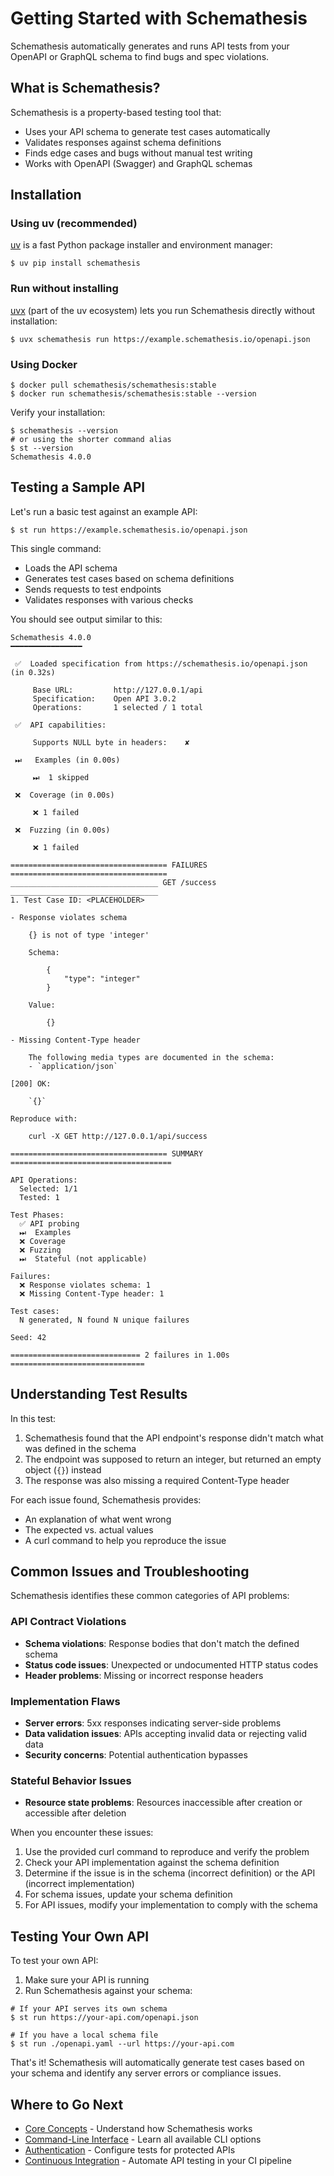 # Getting Started with Schemathesis

Schemathesis automatically generates and runs API tests from your OpenAPI or GraphQL schema to find bugs and spec violations.

## What is Schemathesis?

Schemathesis is a property-based testing tool that:

- Uses your API schema to generate test cases automatically
- Validates responses against schema definitions
- Finds edge cases and bugs without manual test writing
- Works with OpenAPI (Swagger) and GraphQL schemas

## Installation

### Using uv (recommended)

[uv](https://docs.astral.sh/uv/) is a fast Python package installer and environment manager:

```console
$ uv pip install schemathesis
```

### Run without installing

[uvx](https://docs.astral.sh/uvx/) (part of the uv ecosystem) lets you run Schemathesis directly without installation:

```console
$ uvx schemathesis run https://example.schemathesis.io/openapi.json
```

### Using Docker

```console
$ docker pull schemathesis/schemathesis:stable
$ docker run schemathesis/schemathesis:stable --version
```

Verify your installation:

```console
$ schemathesis --version
# or using the shorter command alias
$ st --version
Schemathesis 4.0.0
```

## Testing a Sample API

Let's run a basic test against an example API:

```console
$ st run https://example.schemathesis.io/openapi.json
```

This single command:

- Loads the API schema
- Generates test cases based on schema definitions
- Sends requests to test endpoints
- Validates responses with various checks

You should see output similar to this:

```
Schemathesis 4.0.0
━━━━━━━━━━━━━━━━

 ✅  Loaded specification from https://schemathesis.io/openapi.json (in 0.32s)

     Base URL:         http://127.0.0.1/api
     Specification:    Open API 3.0.2
     Operations:       1 selected / 1 total

 ✅  API capabilities:

     Supports NULL byte in headers:    ✘

 ⏭   Examples (in 0.00s)

     ⏭  1 skipped

 ❌  Coverage (in 0.00s)

     ❌ 1 failed

 ❌  Fuzzing (in 0.00s)

     ❌ 1 failed

=================================== FAILURES ===================================
_________________________________ GET /success _________________________________
1. Test Case ID: <PLACEHOLDER>

- Response violates schema

    {} is not of type 'integer'

    Schema:

        {
            "type": "integer"
        }

    Value:

        {}

- Missing Content-Type header

    The following media types are documented in the schema:
    - `application/json`

[200] OK:

    `{}`

Reproduce with:

    curl -X GET http://127.0.0.1/api/success

=================================== SUMMARY ====================================

API Operations:
  Selected: 1/1
  Tested: 1

Test Phases:
  ✅ API probing
  ⏭  Examples
  ❌ Coverage
  ❌ Fuzzing
  ⏭  Stateful (not applicable)

Failures:
  ❌ Response violates schema: 1
  ❌ Missing Content-Type header: 1

Test cases:
  N generated, N found N unique failures

Seed: 42

============================= 2 failures in 1.00s ==============================
```

## Understanding Test Results

In this test:

1. Schemathesis found that the API endpoint's response didn't match what was defined in the schema
2. The endpoint was supposed to return an integer, but returned an empty object (`{}`) instead
3. The response was also missing a required Content-Type header

For each issue found, Schemathesis provides:

- An explanation of what went wrong
- The expected vs. actual values
- A curl command to help you reproduce the issue

## Common Issues and Troubleshooting

Schemathesis identifies these common categories of API problems:

### API Contract Violations

- **Schema violations**: Response bodies that don't match the defined schema
- **Status code issues**: Unexpected or undocumented HTTP status codes
- **Header problems**: Missing or incorrect response headers

### Implementation Flaws

- **Server errors**: 5xx responses indicating server-side problems
- **Data validation issues**: APIs accepting invalid data or rejecting valid data
- **Security concerns**: Potential authentication bypasses

### Stateful Behavior Issues

- **Resource state problems**: Resources inaccessible after creation or accessible after deletion

When you encounter these issues:

1. Use the provided curl command to reproduce and verify the problem
2. Check your API implementation against the schema definition
3. Determine if the issue is in the schema (incorrect definition) or the API (incorrect implementation)
4. For schema issues, update your schema definition
5. For API issues, modify your implementation to comply with the schema

## Testing Your Own API

To test your own API:

1. Make sure your API is running
2. Run Schemathesis against your schema:

```console
# If your API serves its own schema
$ st run https://your-api.com/openapi.json

# If you have a local schema file
$ st run ./openapi.yaml --url https://your-api.com
```

That's it! Schemathesis will automatically generate test cases based on your schema and identify any server errors or compliance issues.

## Where to Go Next

- [Core Concepts](core-concepts.md) - Understand how Schemathesis works
- [Command-Line Interface](using/cli.md) - Learn all available CLI options
- [Authentication](using/configuration.md#authentication) - Configure tests for protected APIs
- [Continuous Integration](ci/overview.md) - Automate API testing in your CI pipeline
